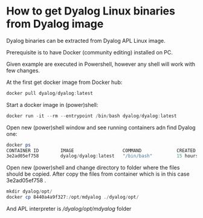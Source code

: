 # How to get Dyalog Linux binaries from Dyalog image

Dyalog binaries can be extracted  from Dyalog APL Linux image.

Prerequisite is to have Docker (community editing) installed on PC.

Given example are executed in Powershell, however any shell will work with few changes.

At the first get docker image from Docker hub:

```powershell
docker pull dyalog/dyalog:latest
```

Start a docker image in (power)shell:
```powershell
docker run -it --rm --entrypoint /bin/bash dyalog/dyalog:latest
```

Open new (power)shell window and see running containers adn find Dyalog one:

```powershell
docker ps
CONTAINER ID        IMAGE                  COMMAND             CREATED             STATUS              PORTS               NAMES
3e2ad05ef758        dyalog/dyalog:latest   "/bin/bash"         15 hours ago        Up 15 hours         4502/tcp            dyalog-image-bash
```

Open new (power)shell and change directory to folder where the files should be copied. After copy the files from container which is in this case 3e2ad05ef758 .

```powershell
mkdir dyalog/opt/
docker cp 8440a4a9f327:/opt/mdyalog ./dyalog/opt/
```
And APL interpreter is */dyalog/opt/mdyalog* folder